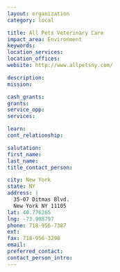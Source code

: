 ```yaml
---
layout: organization
category: local

title: All Pets Veterinary Care
impact_area: Environment
keywords: 
location_services: 
location_offices: 
website: http://www.allpetsny.com/

description: 
mission: 

cash_grants: 
grants: 
service_opp: 
services: 

learn: 
cont_relationship: 

salutation: 
first_name: 
last_name: 
title_contact_person: 

city: New York
state: NY
address: |
  35-07 Ditmas Blvd.  
  New York NY 11105
lat: 40.776265
lng: -73.908797
phone: 718-956-7387
ext: 
fax: 718-956-3298
email: 
preferred_contact: 
contact_person_intro: 
---
```


